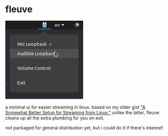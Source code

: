 # fleuve

![](screenshot.png)

a minimal ui for easier streaming in linux. based on my older gist
["A Somewhat Better Setup for Streaming from Linux."](https://gist.github.com/lostfictions/604e972182dc4fde50f3271341ca5a2f)
unlike the latter, fleuve cleans up all the extra plumbing for you on exit.

not packaged for general distribution yet, but i could do it if there's interest!
